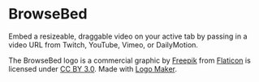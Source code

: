 # BrowseBed

Embed a resizeable, draggable video on your active tab by passing in a video URL from Twitch, YouTube, Vimeo, or DailyMotion.

The BrowseBed logo is a commercial graphic by [Freepik](http://www.freepik.com/) from [Flaticon](http://www.flaticon.com/) is licensed under [CC BY 3.0](http://creativecommons.org/licenses/by/3.0/). Made with [Logo Maker](http://logomakr.com).